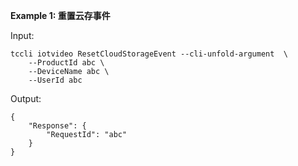 **Example 1: 重置云存事件**



Input: 

```
tccli iotvideo ResetCloudStorageEvent --cli-unfold-argument  \
    --ProductId abc \
    --DeviceName abc \
    --UserId abc
```

Output: 
```
{
    "Response": {
        "RequestId": "abc"
    }
}
```

